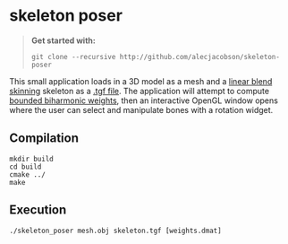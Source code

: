 # skeleton poser

> **Get started with:**
>
>     git clone --recursive http://github.com/alecjacobson/skeleton-poser

This small application loads in a 3D model as a mesh and a [linear blend
skinning](http://skinning.org) skeleton as a [.tgf
file](http://libigl.github.io/libigl/file-formats/tgf/). The application will
attempt to compute [bounded biharmonic
weights](http://libigl.github.io/libigl/tutorial/#bounded-biharmonic-weights),
then an interactive OpenGL window opens where the user can select and manipulate
bones with a rotation widget.

## Compilation

    mkdir build
    cd build
    cmake ../
    make

## Execution 

    ./skeleton_poser mesh.obj skeleton.tgf [weights.dmat]
